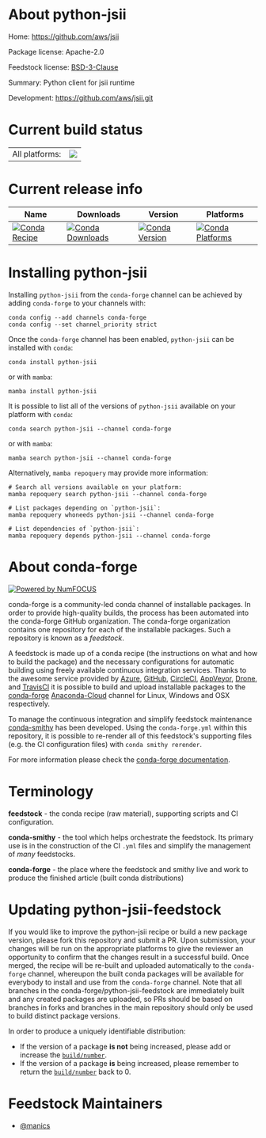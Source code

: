 About python-jsii
=================

Home: https://github.com/aws/jsii

Package license: Apache-2.0

Feedstock license: [BSD-3-Clause](https://github.com/conda-forge/python-jsii-feedstock/blob/main/LICENSE.txt)

Summary: Python client for jsii runtime

Development: https://github.com/aws/jsii.git

Current build status
====================


<table><tr><td>All platforms:</td>
    <td>
      <a href="https://dev.azure.com/conda-forge/feedstock-builds/_build/latest?definitionId=16359&branchName=main">
        <img src="https://dev.azure.com/conda-forge/feedstock-builds/_apis/build/status/python-jsii-feedstock?branchName=main">
      </a>
    </td>
  </tr>
</table>

Current release info
====================

| Name | Downloads | Version | Platforms |
| --- | --- | --- | --- |
| [![Conda Recipe](https://img.shields.io/badge/recipe-python--jsii-green.svg)](https://anaconda.org/conda-forge/python-jsii) | [![Conda Downloads](https://img.shields.io/conda/dn/conda-forge/python-jsii.svg)](https://anaconda.org/conda-forge/python-jsii) | [![Conda Version](https://img.shields.io/conda/vn/conda-forge/python-jsii.svg)](https://anaconda.org/conda-forge/python-jsii) | [![Conda Platforms](https://img.shields.io/conda/pn/conda-forge/python-jsii.svg)](https://anaconda.org/conda-forge/python-jsii) |

Installing python-jsii
======================

Installing `python-jsii` from the `conda-forge` channel can be achieved by adding `conda-forge` to your channels with:

```
conda config --add channels conda-forge
conda config --set channel_priority strict
```

Once the `conda-forge` channel has been enabled, `python-jsii` can be installed with `conda`:

```
conda install python-jsii
```

or with `mamba`:

```
mamba install python-jsii
```

It is possible to list all of the versions of `python-jsii` available on your platform with `conda`:

```
conda search python-jsii --channel conda-forge
```

or with `mamba`:

```
mamba search python-jsii --channel conda-forge
```

Alternatively, `mamba repoquery` may provide more information:

```
# Search all versions available on your platform:
mamba repoquery search python-jsii --channel conda-forge

# List packages depending on `python-jsii`:
mamba repoquery whoneeds python-jsii --channel conda-forge

# List dependencies of `python-jsii`:
mamba repoquery depends python-jsii --channel conda-forge
```


About conda-forge
=================

[![Powered by
NumFOCUS](https://img.shields.io/badge/powered%20by-NumFOCUS-orange.svg?style=flat&colorA=E1523D&colorB=007D8A)](https://numfocus.org)

conda-forge is a community-led conda channel of installable packages.
In order to provide high-quality builds, the process has been automated into the
conda-forge GitHub organization. The conda-forge organization contains one repository
for each of the installable packages. Such a repository is known as a *feedstock*.

A feedstock is made up of a conda recipe (the instructions on what and how to build
the package) and the necessary configurations for automatic building using freely
available continuous integration services. Thanks to the awesome service provided by
[Azure](https://azure.microsoft.com/en-us/services/devops/), [GitHub](https://github.com/),
[CircleCI](https://circleci.com/), [AppVeyor](https://www.appveyor.com/),
[Drone](https://cloud.drone.io/welcome), and [TravisCI](https://travis-ci.com/)
it is possible to build and upload installable packages to the
[conda-forge](https://anaconda.org/conda-forge) [Anaconda-Cloud](https://anaconda.org/)
channel for Linux, Windows and OSX respectively.

To manage the continuous integration and simplify feedstock maintenance
[conda-smithy](https://github.com/conda-forge/conda-smithy) has been developed.
Using the ``conda-forge.yml`` within this repository, it is possible to re-render all of
this feedstock's supporting files (e.g. the CI configuration files) with ``conda smithy rerender``.

For more information please check the [conda-forge documentation](https://conda-forge.org/docs/).

Terminology
===========

**feedstock** - the conda recipe (raw material), supporting scripts and CI configuration.

**conda-smithy** - the tool which helps orchestrate the feedstock.
                   Its primary use is in the construction of the CI ``.yml`` files
                   and simplify the management of *many* feedstocks.

**conda-forge** - the place where the feedstock and smithy live and work to
                  produce the finished article (built conda distributions)


Updating python-jsii-feedstock
==============================

If you would like to improve the python-jsii recipe or build a new
package version, please fork this repository and submit a PR. Upon submission,
your changes will be run on the appropriate platforms to give the reviewer an
opportunity to confirm that the changes result in a successful build. Once
merged, the recipe will be re-built and uploaded automatically to the
`conda-forge` channel, whereupon the built conda packages will be available for
everybody to install and use from the `conda-forge` channel.
Note that all branches in the conda-forge/python-jsii-feedstock are
immediately built and any created packages are uploaded, so PRs should be based
on branches in forks and branches in the main repository should only be used to
build distinct package versions.

In order to produce a uniquely identifiable distribution:
 * If the version of a package **is not** being increased, please add or increase
   the [``build/number``](https://docs.conda.io/projects/conda-build/en/latest/resources/define-metadata.html#build-number-and-string).
 * If the version of a package **is** being increased, please remember to return
   the [``build/number``](https://docs.conda.io/projects/conda-build/en/latest/resources/define-metadata.html#build-number-and-string)
   back to 0.

Feedstock Maintainers
=====================

* [@manics](https://github.com/manics/)

